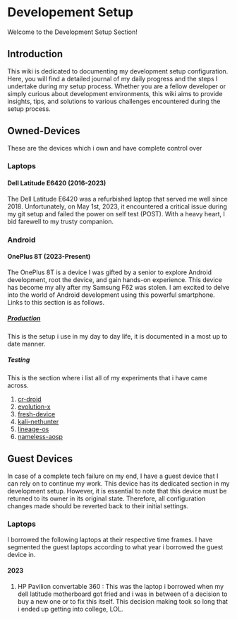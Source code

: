 # Developement Setup

Welcome to the Development Setup Section!

## Introduction

This wiki is dedicated to documenting my development setup configuration. Here, you will find a detailed journal of my daily progress and the steps I undertake during my setup process. Whether you are a fellow developer or simply curious about development environments, this wiki aims to provide insights, tips, and solutions to various challenges encountered during the setup process.

## Owned-Devices

These are the devices which i own and have complete control over

### Laptops

####  Dell Latitude E6420 (2016-2023)

The Dell Latitude E6420 was a refurbished laptop that served me well since 2018. Unfortunately, on May 1st, 2023, it encountered a critical issue during my git setup and failed the power on self test (POST). With a heavy heart, I bid farewell to my trusty companion.

### Android

#### OnePlus 8T (2023-Present)

The OnePlus 8T is a device I was gifted by a senior to explore Android development, root the device, and gain hands-on experience. This device has become my ally after my Samsung F62 was stolen. I am excited to delve into the world of Android development using this powerful smartphone. Links to this section is as follows.

##### [Production](/Developement-Setup/Android/One-Plus/Kebab/production)

This is the setup i use in my day to day life, it is documented in a most up to date manner.

##### Testing 

This is the section where i list all of my experiments that i have came across.

1. [cr-droid]()
2. [evolution-x]()
3. [fresh-device]()
4. [kali-nethunter]()
5. [lineage-os]()
6. [nameless-aosp]()

## Guest Devices 

In case of a complete tech failure on my end, I have a guest device that I can rely on to continue my work. This device has its dedicated section in my development setup. However, it is essential to note that this device must be returned to its owner in its original state. Therefore, all configuration changes made should be reverted back to their initial settings.

### Laptops

I borrowed the following laptops at their respective time frames. I have segmented the guest laptops according to what year i borrowed the guest device in.

#### 2023

1. HP Pavilion convertable 360 : This was the laptop i borrowed when my dell latitude motherboard got fried and i was in between of a decision to buy a new one or to fix this itself. This decision making took so long that i ended up getting into college, LOL.